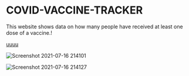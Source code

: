 # COVID-VACCINE-TRACKER
This website shows data on how many people have received at least one dose of a vaccine.!

[uuuu](https://user-images.githubusercontent.com/77914762/127099180-4ba6ec39-23d7-4a12-acab-e3e426765754.png)




![Screenshot 2021-07-16 214101](https://user-images.githubusercontent.com/77914762/126025121-2b0a9d5a-534a-485b-9e81-8633a439833e.png)




![Screenshot 2021-07-16 214127](https://user-images.githubusercontent.com/77914762/126025122-3e071728-4186-4914-959d-52b05130d040.png)
